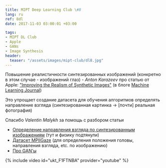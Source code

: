 ```yaml
---
title: MIPT Deep Learning Club \#8
lang: ru
ref: 8dl
date: 2017-11-03 03:00:01 +03:00

tags:
- MIPT DL Club
- Apple
- GANs
- Image Synthesis
header:
  teaser: "/assets/images/mipt-club/dl8.jpg"
---
```


Повышение реалистичности синтезированных изображений (конкретно в этом случае - изображений глаз) - _Anton Karazeev_ про статью от Apple: ["Improving the Realism of Synthetic Images"](https://arxiv.org/pdf/1612.07828.pdf) (в блоге [Machine Learning Journal](https://machinelearning.apple.com/2017/07/07/GAN.html))

Это упрощает создание датасета для обучения алгоритмов определять направление взгляда (синтезированная картинка -> [почти] реальная фотография)

Спасибо _Valentin Malykh_ за помощь с разбором статьи

- [Определение направления взгляда по синтезированным изображениям](https://www.mpi-inf.mpg.de/departments/computer-vision-and-multimodal-computing/research/gaze-based-human-computer-interaction/appearance-based-gaze-estimation-in-the-wild-mpiigaze/) (тут и физику подтянули)
- [Датасет MPIIGaze](https://pdfs.semanticscholar.org/c17a/332e59f03b77921942d487b4b102b1ee73b6.pdf) (для определения положения головы, направления взгляда, etc. по изображению)
- [Про GAN'ы](https://blog.statsbot.co/generative-adversarial-networks-gans-engine-and-applications-f96291965b47)

{% include video id="ukt_F1FTNBA" provider="youtube" %}
